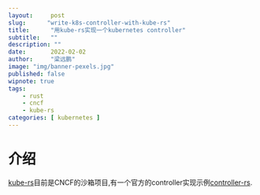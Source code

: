 ```yaml
---
layout:     post 
slug:      "write-k8s-controller-with-kube-rs"
title:      "用kube-rs实现一个kubernetes controller"
subtitle:   ""
description: ""
date:       2022-02-02
author:     "梁远鹏"
image: "img/banner-pexels.jpg"
published: false
wipnote: true
tags:
    - rust 
    - cncf
    - kube-rs
categories: [ kubernetes ]
---
```


# 介绍  

[kube-rs](https://github.com/kube-rs/kube-rs)目前是CNCF的沙箱项目,有一个官方的controller实现示例[controller-rs](https://github.com/kube-rs/controller-rs).  

